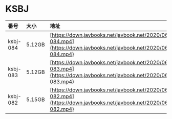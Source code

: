 # KSBJ

| 番号 | 大小 | 地址 |
| :--- | :--- | :--- |
| ksbj-084 | 5.12GB | [https://down.javbooks.net/javbook.net/2020/06/20/ksbj-084.mp4](https://down.javbooks.net/javbook.net/2020/06/20/ksbj-084.mp4) |
| ksbj-083 | 5.12GB | [https://down.javbooks.net/javbook.net/2020/06/20/ksbj-083.mp4](https://down.javbooks.net/javbook.net/2020/06/20/ksbj-083.mp4) |
| ksbj-082 | 5.15GB | [https://down.javbooks.net/javbook.net/2020/06/20/ksbj-082.mp4](https://down.javbooks.net/javbook.net/2020/06/20/ksbj-082.mp4) |

